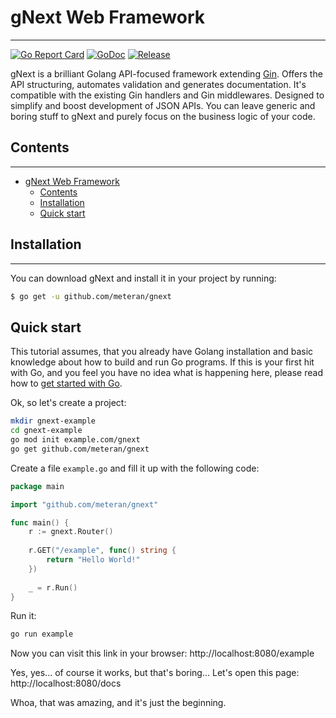 # gNext Web Framework

---

[![Go Report Card](https://goreportcard.com/badge/github.com/meteran/gnext)](https://goreportcard.com/report/github.com/meteran/gnext)
[![GoDoc](https://pkg.go.dev/badge/github.com/meteran/gnext?status.svg)](https://pkg.go.dev/github.com/meteran/gnext?tab=doc)
[![Release](https://img.shields.io/github/release/meteran/gnext.svg?style=flat-square)](https://github.com/meteran/gnext/releases)


gNext is a brilliant Golang API-focused framework extending [Gin](https://github.com/gin-gonic/gin). 
Offers the API structuring, automates validation and generates documentation. 
It's compatible with the existing Gin handlers and Gin middlewares.
Designed to simplify and boost development of JSON APIs. 
You can leave generic and boring stuff to gNext and purely focus on the business logic of your code.

## Contents

---

- [gNext Web Framework](#gnext-web-framework)
    - [Contents](#contents)
    - [Installation](#installation)
    - [Quick start](#quick-start)


## Installation

---

You can download gNext and install it in your project by running:

```sh
$ go get -u github.com/meteran/gnext
```


## Quick start

This tutorial assumes, that you already have Golang installation and basic knowledge about how to build and run Go programs.
If this is your first hit with Go, and you feel you have no idea what is happening here, please read how to [get started with Go](https://go.dev/doc/tutorial/getting-started).

Ok, so let's create a project:

```sh
mkdir gnext-example
cd gnext-example
go mod init example.com/gnext
go get github.com/meteran/gnext
```

Create a file `example.go` and fill it up with the following code:

```go
package main

import "github.com/meteran/gnext"

func main() {
    r := gnext.Router()
    
    r.GET("/example", func() string {
        return "Hello World!"
    })
    
    _ = r.Run()
}
```

Run it:

```sh
go run example
```

Now you can visit this link in your browser: http://localhost:8080/example

Yes, yes... of course it works, but that's boring... Let's open this page: http://localhost:8080/docs

Whoa, that was amazing, and it's just the beginning.



